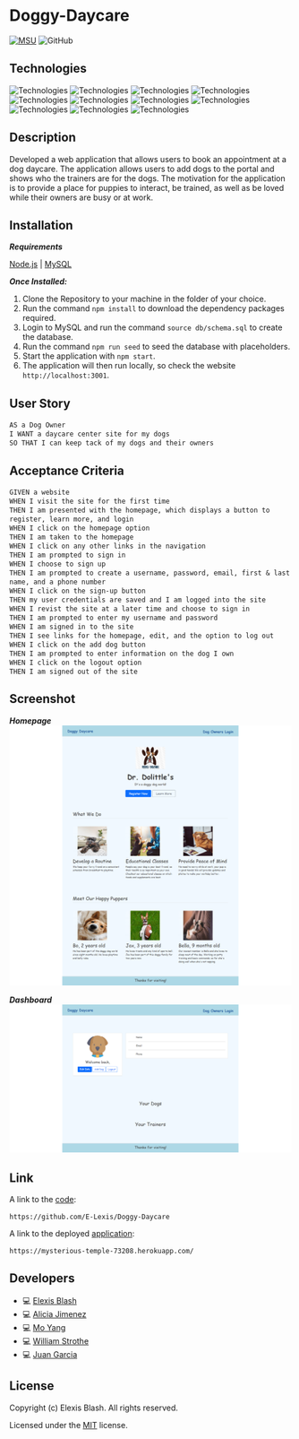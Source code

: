 # Doggy-Daycare
[![MSU](https://img.shields.io/badge/MSU-Coding%20Bootcamp-green/)](https://bootcamp.msu.edu/)
![GitHub](https://img.shields.io/github/license/E-Lexis/Doggy-Daycare)

## Technologies
![Technologies](https://img.shields.io/badge/-HTML-E34F26?logo=html5&logoColor=white)
![Technologies](https://img.shields.io/badge/-CSS-1572B6?logo=css3&logoColor=white)
![Technologies](https://img.shields.io/badge/-Bootstrap-7952B3?logo=Bootstrap&logoColor=white)
![Technologies](https://img.shields.io/badge/-JavaScript-007396?logo=JavaScript&logoColor=white)
![Technologies](https://img.shields.io/badge/-Node.js-339933?logo=Node.js&logoColor=white)
![Technologies](https://img.shields.io/badge/-Git-F05032?logo=Git&logoColor=white)
![Technologies](https://img.shields.io/badge/-npm-CB3837?logo=npm&logoColor=white)
![Technologies](https://img.shields.io/badge/-MySQL-4479A1?logo=MySQL&logoColor=white)
![Technologies](https://img.shields.io/badge/-Sequelize-52B0E7?logo=Sequelize&logoColor=white)
![Technologies](https://img.shields.io/badge/-Passport-34E27A?logo=Passport&logoColor=white)
![Technologies](https://img.shields.io/badge/Heroku-430098?logo=Git&logoColor=white)

## Description
Developed a web application that allows users to book an appointment at a dog daycare. The application allows users to add dogs to the portal and shows who the trainers are for the dogs. The motivation for the application is to provide a place for puppies to interact, be trained, as well as be loved while their owners are busy or at work.

## Installation
***Requirements***

[Node.js](https://nodejs.org/en/) | [MySQL](https://www.npmjs.com/package/mysql2)

***Once Installed:***
1. Clone the Repository to your machine in the folder of your choice.
2. Run the command ```npm install``` to download the dependency packages required.
3. Login to MySQL and run the command ```source db/schema.sql``` to create the database.
4. Run the command ```npm run seed``` to seed the database with placeholders.
5. Start the application with ```npm start```. 
6. The application will then run locally, so check the website ```http://localhost:3001```.

## User Story
```
AS a Dog Owner
I WANT a daycare center site for my dogs
SO THAT I can keep tack of my dogs and their owners
```

## Acceptance Criteria
```
GIVEN a website
WHEN I visit the site for the first time
THEN I am presented with the homepage, which displays a button to register, learn more, and login
WHEN I click on the homepage option
THEN I am taken to the homepage
WHEN I click on any other links in the navigation
THEN I am prompted to sign in
WHEN I choose to sign up
THEN I am prompted to create a username, password, email, first & last name, and a phone number
WHEN I click on the sign-up button
THEN my user credentials are saved and I am logged into the site
WHEN I revist the site at a later time and choose to sign in
THEN I am prompted to enter my username and password
WHEN I am signed in to the site
THEN I see links for the homepage, edit, and the option to log out
WHEN I click on the add dog button
THEN I am prompted to enter information on the dog I own
WHEN I click on the logout option
THEN I am signed out of the site
```

## Screenshot
***Homepage***
![Home](./public/img/homePage.png)

***Dashboard***
![Dashboard](./public/img/dashboard.png)

## Link
A link to the [code](https://github.com/E-Lexis/Doggy-Daycare):
```
https://github.com/E-Lexis/Doggy-Daycare
```

A link to the deployed [application](https://mysterious-temple-73208.herokuapp.com/):
```
https://mysterious-temple-73208.herokuapp.com/
```

## Developers
- :computer: [Elexis Blash](https://github.com/E-Lexis)
- :computer: [Alicia Jimenez](https://github.com/amjimenez)
- :computer: [Mo Yang](https://github.com/moyangdev)
- :computer: [William Strothe](https://github.com/wwstrothe)
- :computer: [Juan Garcia](https://github.com/jgarcia45)

## License
  Copyright (c) Elexis Blash. All rights reserved.
  
  Licensed under the [MIT](LICENSE) license.

